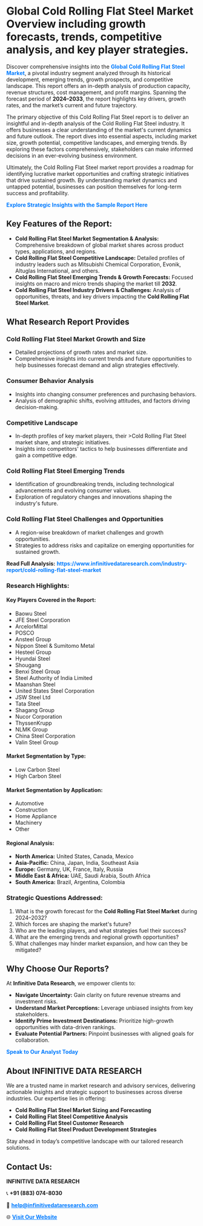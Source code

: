 <h1>Global Cold Rolling Flat Steel Market Overview including growth forecasts, trends, competitive analysis, and key player strategies.</h1>
<p>
Discover comprehensive insights into the 
<a href="https://www.infinitivedataresearch.com/industry-report/cold-rolling-flat-steel-market" rel="dofollow" style="color: #007BFF; text-decoration: none;"><strong>Global Cold Rolling Flat Steel Market</strong></a>, a pivotal industry segment analyzed through its historical development, emerging trends, growth prospects, and competitive landscape. This report offers an in-depth analysis of production capacity, revenue structures, cost management, and profit margins. Spanning the forecast period of <strong>2024–2033</strong>, the report highlights key drivers, growth rates, and the market’s current and future trajectory.
</p>
<p>
The primary objective of this Cold Rolling Flat Steel report is to deliver an insightful and in-depth analysis of the Cold Rolling Flat Steel industry. It offers businesses a clear understanding of the market's current dynamics and future outlook. The report dives into essential aspects, including market size, growth potential, competitive landscapes, and emerging trends. By exploring these factors comprehensively, stakeholders can make informed decisions in an ever-evolving business environment.
</p>
<p>
Ultimately, the Cold Rolling Flat Steel market report provides a roadmap for identifying lucrative market opportunities and crafting strategic initiatives that drive sustained growth. By understanding market dynamics and untapped potential, businesses can position themselves for long-term success and profitability.
</p>
<p>
<a href="https://www.infinitivedataresearch.com/request-sample/reportId=105824" style="color: #007BFF; text-decoration: none;"><strong>Explore Strategic Insights with the Sample Report Here</strong></a>
</p>

<h2>Key Features of the Report:</h2>
<ul>
<li><strong>Cold Rolling Flat Steel Market Segmentation & Analysis:</strong> Comprehensive breakdown of global market shares across product types, applications, and regions.</li>
<li><strong>Cold Rolling Flat Steel Competitive Landscape:</strong> Detailed profiles of industry leaders such as Mitsubishi Chemical Corporation, Evonik, Altuglas International, and others.</li>
<li><strong>Cold Rolling Flat Steel Emerging Trends & Growth Forecasts:</strong> Focused insights on macro and micro trends shaping the market till <strong>2032</strong>.</li>
<li><strong>Cold Rolling Flat Steel Industry Drivers & Challenges:</strong> Analysis of opportunities, threats, and key drivers impacting the <strong>Cold Rolling Flat Steel Market</strong>.</li>
</ul>

<h2>What Research Report Provides</h2>
<h3>Cold Rolling Flat Steel Market Growth and Size</h3>
<ul>
<li>Detailed projections of growth rates and market size.</li>
<li>Comprehensive insights into current trends and future opportunities to help businesses forecast demand and align strategies effectively.</li>
</ul>

<h3>Consumer Behavior Analysis</h3>
<ul>
<li>Insights into changing consumer preferences and purchasing behaviors.</li>
<li>Analysis of demographic shifts, evolving attitudes, and factors driving decision-making.</li>
</ul>

<h3>Competitive Landscape</h3>
<ul>
<li>In-depth profiles of key market players, their >Cold Rolling Flat Steel market share, and strategic initiatives.</li>
<li>Insights into competitors' tactics to help businesses differentiate and gain a competitive edge.</li>
</ul>

<h3>Cold Rolling Flat Steel Emerging Trends</h3>
<ul>
<li>Identification of groundbreaking trends, including technological advancements and evolving consumer values.</li>
<li>Exploration of regulatory changes and innovations shaping the industry's future.</li>
</ul>

<h3>Cold Rolling Flat Steel Challenges and Opportunities</h3>
<ul>
<li>A region-wise breakdown of market challenges and growth opportunities.</li>
<li>Strategies to address risks and capitalize on emerging opportunities for sustained growth.</li>
</ul>
<p><strong>Read Full Analysis:</strong> <a href="https://www.infinitivedataresearch.com/industry-report/cold-rolling-flat-steel-market" rel="dofollow" style="color: #007BFF; text-decoration: none;"><strong>https://www.infinitivedataresearch.com/industry-report/cold-rolling-flat-steel-market</strong></a></p>
<h3>Research Highlights:</h3>
<h4>Key Players Covered in the Report:</h4>
<ul><li>Baowu Steel</li><li>JFE Steel Corporation</li><li>ArcelorMittal</li><li>POSCO</li><li>Ansteel Group</li><li>Nippon Steel &amp; Sumitomo Metal</li><li>Hesteel Group</li><li>Hyundai Steel</li><li>Shougang</li><li>Benxi Steel Group</li><li>Steel Authority of India Limited</li><li>Maanshan Steel</li><li>United States Steel Corporation</li><li>JSW Steel Ltd</li><li>Tata Steel</li><li>Shagang Group</li><li>Nucor Corporation</li><li>ThyssenKrupp</li><li>NLMK Group</li><li>China Steel Corporation</li><li>Valin Steel Group</li></ul>
<h4>Market Segmentation by Type:</h4>
<ul><li>Low Carbon Steel</li><li>High Carbon Steel</li></ul>
<h4>Market Segmentation by Application:</h4>
<ul><li>Automotive</li><li>Construction</li><li>Home Appliance</li><li>Machinery</li><li>Other</li></ul>

<h4>Regional Analysis:</h4>
<ul>
<li><strong>North America:</strong> United States, Canada, Mexico</li>
<li><strong>Asia-Pacific:</strong> China, Japan, India, Southeast Asia</li>
<li><strong>Europe:</strong> Germany, UK, France, Italy, Russia</li>
<li><strong>Middle East & Africa:</strong> UAE, Saudi Arabia, South Africa</li>
<li><strong>South America:</strong> Brazil, Argentina, Colombia</li>
</ul>

<h3>Strategic Questions Addressed:</h3>
<ol>
<li>What is the growth forecast for the <strong>Cold Rolling Flat Steel Market</strong> during 2024–2032?</li>
<li>Which forces are shaping the market's future?</li>
<li>Who are the leading players, and what strategies fuel their success?</li>
<li>What are the emerging trends and regional growth opportunities?</li>
<li>What challenges may hinder market expansion, and how can they be mitigated?</li>
</ol>

<h2>Why Choose Our Reports?</h2>
<p>At <strong>Infinitive Data Research</strong>, we empower clients to:</p>
<ul>
<li><strong>Navigate Uncertainty:</strong> Gain clarity on future revenue streams and investment risks.</li>
<li><strong>Understand Market Perceptions:</strong> Leverage unbiased insights from key stakeholders.</li>
<li><strong>Identify Prime Investment Destinations:</strong> Prioritize high-growth opportunities with data-driven rankings.</li>
<li><strong>Evaluate Potential Partners:</strong> Pinpoint businesses with aligned goals for collaboration.</li>
</ul>
<p><a href="https://www.infinitivedataresearch.com/industry-report/cold-rolling-flat-steel-market" rel="dofollow" style="color: #007BFF; text-decoration: none;"><strong>Speak to Our Analyst Today</strong></a></p>

<h2>About INFINITIVE DATA RESEARCH</h2>
<p>We are a trusted name in market research and advisory services, delivering actionable insights and strategic support to businesses across diverse industries. Our expertise lies in offering:</p>
<ul>
<li><strong>Cold Rolling Flat Steel Market Sizing and Forecasting</strong></li>
<li><strong>Cold Rolling Flat Steel Competitive Analysis</strong></li>
<li><strong>Cold Rolling Flat Steel Customer Research</strong></li>
<li><strong>Cold Rolling Flat Steel Product Development Strategies</strong></li>
</ul>
<p>Stay ahead in today’s competitive landscape with our tailored research solutions.</p>

<h2>Contact Us:</h2>
<p><strong>INFINITIVE DATA RESEARCH</strong></p>
<p>📞 <strong>+91 (883) 074-8030</strong></p>
<p>📧 <strong><a href="mailto:help@infinitivedataresearch.com" style="color: #007BFF;">help@infinitivedataresearch.com</a></strong></p>
<p>🌐 <strong><a href="https://www.infinitivedataresearch.com" rel="dofollow" style="color: #007BFF;">Visit Our Website</a></strong></p>
